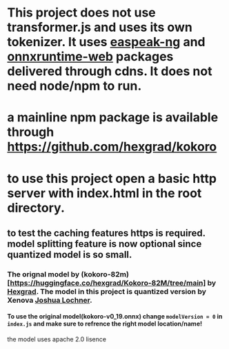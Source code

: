 # This project does not use transformer.js and uses its own tokenizer. It uses [easpeak-ng](https://www.jsdelivr.com/package/npm/espeak-ng) and [onnxruntime-web](https://www.jsdelivr.com/package/npm/onnxruntime-web) packages delivered through cdns. It does not need node/npm to run.

# a mainline npm package is available through https://github.com/hexgrad/kokoro 

# to use this project open a basic http server with index.html in the root directory.

## to test the caching features https is required. model splitting feature is now optional since quantized model is so small.

### The orignal model by (kokoro-82m)[https://huggingface.co/hexgrad/Kokoro-82M/tree/main] by [Hexgrad](https://github.com/hexgrad). The model in this project is quantized version by Xenova [Joshua Lochner](https://github.com/xenova). 

#### To use the original model(kokoro-v0_19.onnx) change ```modelVersion = 0``` in ```index.js``` and make sure to refrence the right model location/name!
the model uses apache 2.0 lisence

